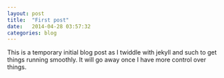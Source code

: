 ```yaml
---
layout: post
title:  "First post"
date:   2014-04-28 03:57:32
categories: blog
---
```

This is a temporary initial blog post as I twiddle with jekyll and such to get
things running smoothly. It will go away once I have more control over things.
